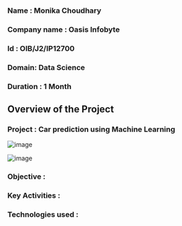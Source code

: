### Name : Monika Choudhary
### Company name : Oasis Infobyte
### Id : OIB/J2/IP12700
### Domain: Data Science
### Duration : 1 Month

## Overview of the Project 
### Project : Car prediction using Machine Learning
![image](https://github.com/user-attachments/assets/b878eceb-7e52-487a-b19e-4091d92c09bd)

![image](https://github.com/user-attachments/assets/0e45a521-7f79-4fb5-abbf-2e7feefcaf16)

### Objective : 

### Key Activities :

### Technologies used : 
